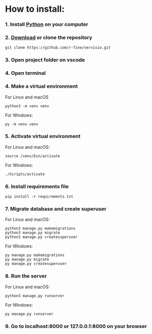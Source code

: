 # How to install:
### 1. Install [Python](https://www.python.org/downloads/) on your computer
### 2. [Download](https://github.com/r-fine/servicio.git) or clone the repository 
```
git clone https://github.com/r-fine/servisio.git
```
### 3. Open project folder on vscode
### 4. Open terminal
### 4. Make a virtual environment
For Linux and macOS
```
python3 -m venv venv
```
For Windows:
```
py -m venv venv
```
### 5. Activate virtual environment
For Linux and macOS:
```
source /venv/bin/activate
```
For Windows:
```
./Scripts/activate
```
### 6. Install requirements file
```
pip install -r requirements.txt
```
### 7. Migrate database and create superuser
For Linux and macOS:
```
python3 manage.py makemigrations
python3 manage.py migrate
python3 manage.py createsuperuser
```
For Windows:
```
py manage.py makemigrations
py manage.py migrate
py manage.py createsuperuser
```
### 8. Run the server
For Linux and macOS:
```
python3 manage.py runserver
```
For Windows:
```
py manage.py runserver
```
### 9. Go to localhost:8000 or 127.0.0.1:8000 on your browser
